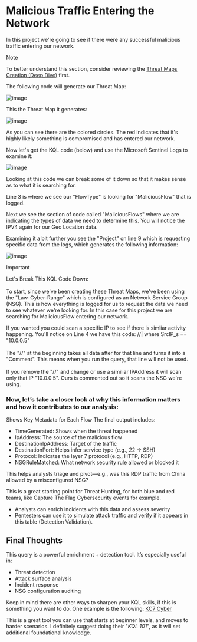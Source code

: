 # Malicious Traffic Entering the Network
In this project we're going to see if there were any successful malicious traffic entering our network.

> [!note]
> To better understand this section, consider reviewing the [Threat Maps Creation (Deep Dive)](https://github.com/LCJones73/Threat-Maps-Creating-Deep-Dive) first.<BR>

The following code will generate our Threat Map:

![image](https://github.com/user-attachments/assets/477740b7-be6c-4098-a873-7a3feedaa7f8)

This the Threat Map it generates:

![image](https://github.com/user-attachments/assets/31b87086-660d-49b0-8d98-b9ce5057311c)

As you can see there are the colored circles. The red indicates that it's highly likely something is compromised and has entered our network.

Now let's get the KQL code (below) and use the Microsoft Sentinel Logs to examine it:

![image](https://github.com/user-attachments/assets/b783931f-175e-4e99-b1a9-cec1fc3fd9b4)

Looking at this code we can break some of it down so that it makes sense as to what it is searching for.

Line 3 is where we see our "FlowType" is looking for "MaliciousFlow" that is logged.

Next we see the section of code called "MaliciousFlows" where we are indicating the types of data we need to determine this. You will notice the IPV4 again for our Geo Location data.

Examining it a bit further you see the "Project" on line 9 which is requesting specific data from the logs, which generates the following information:

![image](https://github.com/user-attachments/assets/9aea2dad-13a1-4452-9051-371aa6b78795)

> [!IMPORTANT]
> Let's Break This KQL Code Down:<BR><BR>
> To start, since we've been creating these Threat Maps, we've been using the "Law-Cyber-Range" which is configured as an Network Service Group (NSG). This is how everything is logged for us to request the data we need to see whatever we're looking for. In this case for this project we are searching for MaliciousFlow entering our network.
>
> If you wanted you could scan a specific IP to see if there is simliar activity happening. You'll notice on Line 4 we have this code: //| where SrcIP_s == "10.0.0.5"<BR><BR>
> The "//" at the beginning takes all data after for that line and turns it into a "Comment". This means when you run the query, that line will not be used.<BR><BR>
> If you remove the "//" and change or use a similiar IPAddress it will scan only that IP "10.0.0.5". Ours is commented out so it scans the NSG we're using.<BR>
>
> ### Now, let’s take a closer look at why this information matters and how it contributes to our analysis:
>
> Shows Key Metadata for Each Flow
> The final output includes:
> 
> - TimeGenerated:	Shows when the threat happened
> - IpAddress:	The source of the malicious flow
> - DestinationIpAddress:	Target of the traffic
> - DestinationPort:	Helps infer service type (e.g., 22 → SSH)
> - Protocol:	Indicates the layer 7 protocol (e.g., HTTP, RDP)
> - NSGRuleMatched:	What network security rule allowed or blocked it
> 
> This helps analysts triage and pivot—e.g., was this RDP traffic from China allowed by a misconfigured NSG?

This is a great starting point for Threat Hunting, for both blue and red teams, like Capture The Flag Cybersecurity events for example.
 - Analysts can enrich incidents with this data and assess severity
 - Pentesters can use it to simulate attack traffic and verify if it appears in this table (Detection Validation).

## Final Thoughts
This query is a powerful enrichment + detection tool. It’s especially useful in:
- Threat detection
- Attack surface analysis
- Incident response
- NSG configuration auditing

Keep in mind there are other ways to sharpen your KQL skills, if this is something you want to do. One example is the following: [KC7 Cyber](https://kc7cyber.com/)

This is a great tool you can use that starts at beginner levels, and moves to harder scenarios. I definitely suggest doing their "_KQL 101_", as it will set additional foundational knowledge.
